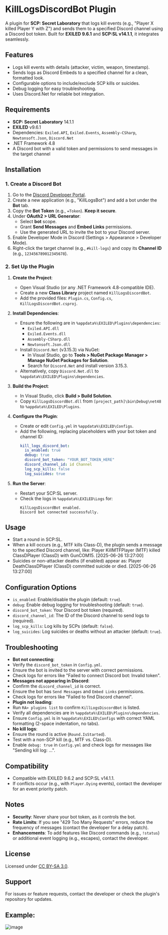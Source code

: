 # KillLogsDiscordBot Plugin

A plugin for **SCP: Secret Laboratory** that logs kill events (e.g., "Player X killed Player Y with Z") and sends them to a specified Discord channel using a Discord bot token. Built for **EXILED 9.6.1** and **SCP:SL v14.1.1**, it integrates seamlessly.

## Features
- Logs kill events with details (attacker, victim, weapon, timestamp).
- Sends logs as Discord Embeds to a specified channel for a clean, formatted look.
- Configurable options to include/exclude SCP kills or suicides.
- Debug logging for easy troubleshooting.
- Uses Discord.Net for reliable bot integration.

## Requirements
- **SCP: Secret Laboratory** 14.1.1
- **EXILED** v9.6.1
- Dependencies: `Exiled.API`, `Exiled.Events`, `Assembly-CSharp`, `Newtonsoft.Json`, `Discord.Net`
- .NET Framework 4.8
- A Discord bot with a valid token and permissions to send messages in the target channel

## Installation

### 1. Create a Discord Bot
1. Go to the [Discord Developer Portal](https://discord.com/developers/applications).
2. Create a new application (e.g., "KillLogsBot") and add a bot under the **Bot** tab.
3. Copy the **Bot Token** (e.g., `=Token`). **Keep it secure**.
4. Under **OAuth2 > URL Generator**:
   - Select **bot** scope.
   - Grant **Send Messages** and **Embed Links** permissions.
   - Use the generated URL to invite the bot to your Discord server.
5. Enable Developer Mode in Discord (Settings > Appearance > Developer Mode).
6. Right-click the target channel (e.g., `#kill-logs`) and copy its **Channel ID** (e.g., `123456789012345678`).

### 2. Set Up the Plugin
1. **Create the Project**:
   - Open Visual Studio (or any .NET Framework 4.8-compatible IDE).
   - Create a new **Class Library** project named `KillLogsDiscordBot`.
   - Add the provided files: `Plugin.cs`, `Config.cs`, `KillLogsDiscordBot.csproj`.

2. **Install Dependencies**:
   - Ensure the following are in `%appdata%\EXILED\Plugins\dependencies`:
     - `Exiled.API.dll`
     - `Exiled.Events.dll`
     - `Assembly-CSharp.dll`
     - `Newtonsoft.Json.dll`
   - Install `Discord.Net` (v3.15.3) via NuGet:
     - In Visual Studio, go to **Tools > NuGet Package Manager > Manage NuGet Packages for Solution**.
     - Search for `Discord.Net` and install version 3.15.3.
   - Alternatively, copy `Discord.Net.dll` to `%appdata%\EXILED\Plugins\dependencies`.

3. **Build the Project**:
   - In Visual Studio, click **Build > Build Solution**.
   - Copy `KillLogsDiscordBot.dll` from `[project_path]\bin\Debug\net48` to `%appdata%\EXILED\Plugins`.

4. **Configure the Plugin**:
   - Create or edit `Config.yml` in `%appdata%\EXILED\Configs`.
   - Add the following, replacing placeholders with your bot token and channel ID:
     ```yaml
     kill_logs_discord_bot:
       is_enabled: true
       debug: true
       discord_bot_token: "YOUR_BOT_TOKEN_HERE"
       discord_channel_id: id Channel
       log_scp_kills: false
       log_suicides: true
     ```

5. **Run the Server**:
   - Restart your SCP:SL server.
   - Check the logs in `%appdata%\EXILED\Logs` for:
     ```
     KillLogsDiscordBot enabled.
     Discord bot connected successfully.
     ```

## Usage
- Start a round in SCP:SL.
- When a kill occurs (e.g., MTF kills Class-D), the plugin sends a message to the specified Discord channel, like: Player KillMTFPlayer (MTF) killed ClassDPlayer (ClassD) with GunCOM15. [2025-06-26 13:27:00]
- Suicides or non-attacker deaths (if enabled) appear as: Player DeathClassDPlayer (ClassD) committed suicide or died. [2025-06-26 13:27:00]


## Configuration Options
- `is_enabled`: Enable/disable the plugin (default: `true`).
- `debug`: Enable debug logging for troubleshooting (default: `true`).
- `discord_bot_token`: Your Discord bot token (required).
- `discord_channel_id`: The ID of the Discord channel to send logs to (required).
- `log_scp_kills`: Log kills by SCPs (default: `false`).
- `log_suicides`: Log suicides or deaths without an attacker (default: `true`).

## Troubleshooting
- **Bot not connecting**:
- Verify the `discord_bot_token` in `Config.yml`.
- Ensure the bot is invited to the server with correct permissions.
- Check logs for errors like "Failed to connect Discord bot: Invalid token".
- **Messages not appearing in Discord**:
- Confirm the `discord_channel_id` is correct.
- Ensure the bot has `Send Messages` and `Embed Links` permissions.
- Check logs for errors like "Failed to find Discord channel".
- **Plugin not loading**:
- Run `RA> plugins list` to confirm `KillLogsDiscordBot` is listed.
- Verify all dependencies are in `%appdata%\EXILED\Plugins\dependencies`.
- Ensure `Config.yml` is in `%appdata%\EXILED\Configs` with correct YAML formatting (2-space indentation, no tabs).
- **No kill logs**:
- Ensure the round is active (`Round.IsStarted`).
- Test with a non-SCP kill (e.g., MTF vs. Class-D).
- Enable `debug: true` in `Config.yml` and check logs for messages like "Sending kill log: ...".

## Compatibility
- Compatible with EXILED 9.6.2 and SCP:SL v14.1.1.
- If conflicts occur (e.g., with `Player.Dying` events), contact the developer for an event priority patch.

## Notes
- **Security**: Never share your bot token, as it controls the bot.
- **Rate Limits**: If you see "429 Too Many Requests" errors, reduce the frequency of messages (contact the developer for a delay patch).
- **Enhancements**: To add features like Discord commands (e.g., `!status`) or additional event logging (e.g., escapes), contact the developer.

## License
Licensed under [CC BY-SA 3.0](https://creativecommons.org/licenses/by-sa/3.0/).

## Support
For issues or feature requests, contact the developer or check the plugin's repository for updates.
## Example:
![image](https://github.com/user-attachments/assets/ba615c76-047d-4780-99e6-3cabe2975e19)
